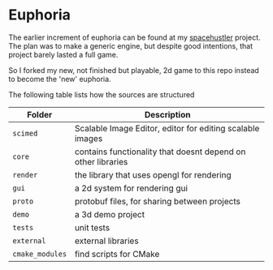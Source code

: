 # Euphoria

The earlier increment of euphoria can be found at my [spacehustler](https://github.com/madeso/spacehustler) project. The plan was to make a generic engine, but despite good intentions, that project barely lasted a full game.

So I forked my new, not finished but playable, 2d game to this repo instead to become the 'new' euphoria.

The following table lists how the sources are structured
 
| Folder          | Description|
| ---             | --- |
| `scimed`        | Scalable Image Editor, editor for editing scalable images |
| `core`          | contains functionality that doesnt depend on other libraries |
| `render`        | the library that uses opengl for rendering |
| `gui`           | a 2d system for rendering gui |
| `proto`         | protobuf files, for sharing between projects |
| `demo`          | a 3d demo project |
| `tests`         | unit tests |
| `external`      | external libraries |
| `cmake_modules` | find scripts for CMake |

